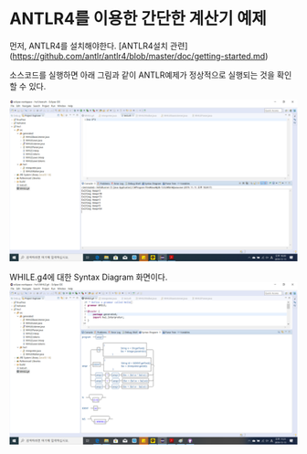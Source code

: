 # ANTLR4를 이용한 간단한 계산기 예제

먼저, ANTLR4를 설치해야한다.
[ANTLR4설치 관련] (https://github.com/antlr/antlr4/blob/master/doc/getting-started.md)


소스코드를 실행하면 아래 그림과 같이 ANTLR예제가 정상적으로 실행되는 것을 확인할 수 있다.

![실행화면](./doc/images/실행화면.png)


WHILE.g4에 대한 Syntax Diagram 화면이다.
![Syntax_Diagram](./doc/images/Syntax_Diagram.png)


